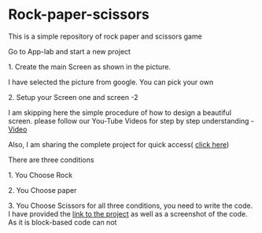 # Rock-paper-scissors
This is a simple repository of rock paper and scissors game
<p>Go to App-lab and start a new project </p><p>1. Create the main Screen as shown in the picture. </p><p>I  have selected the picture from google. You can pick your own </p><p>2. Setup your Screen one and screen -2 </p><p>I am skipping here the simple procedure of how to design a beautiful screen. please follow our  You-Tube Videos  for step by step understanding  - <a href="https://www.youtube.com/channel/UClc0WE7OwJy9NpszIGeSsCA">Video</a></p><p>Also, I am sharing the complete project for quick access( <a href="https://studio.code.org/projects/applab/_QI6ZscaVoVQTy6K5svLwW63FyqrtI36eM5_8m9T1sw">click here</a>)</p>

<p>There are three conditions</p><p>1. You Choose Rock </p><p>2. You Choose paper</p><p>3. You Choose Scissors for all three conditions, you need to write the code. I have provided the <a href="https://studio.code.org/projects/applab/_QI6ZscaVoVQTy6K5svLwW63FyqrtI36eM5_8m9T1sw">link to the project</a> as well as a screenshot of the code. As it is block-based code can not  </p>
